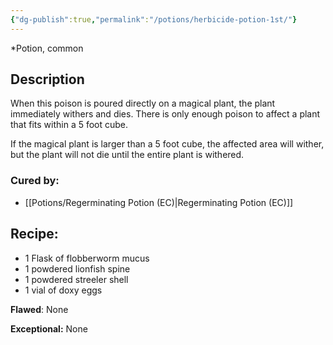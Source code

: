 ```yaml
---
{"dg-publish":true,"permalink":"/potions/herbicide-potion-1st/"}
---
```


*Potion, common 

## Description

When this poison is poured directly on a magical plant, the plant immediately withers and dies. There is only enough poison to affect a plant that fits within a 5 foot cube. 

If the magical plant is larger than a 5 foot cube, the affected area will wither, but the plant will not die until the entire plant is withered.

### Cured by: 
- [[Potions/Regerminating Potion (EC)\|Regerminating Potion (EC)]]

## Recipe:

* 1 Flask of flobberworm mucus
* 1 powdered lionfish spine
* 1 powdered streeler shell
* 1 vial of doxy eggs

**Flawed**:
None

**Exceptional:** 
None
